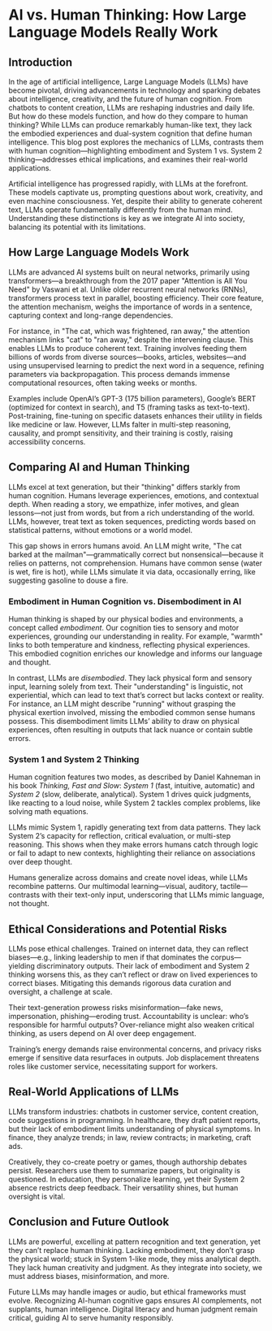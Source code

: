 # AI vs. Human Thinking: How Large Language Models Really Work

## Introduction

In the age of artificial intelligence, Large Language Models (LLMs) have become pivotal, driving advancements in technology and sparking debates about intelligence, creativity, and the future of human cognition. From chatbots to content creation, LLMs are reshaping industries and daily life. But how do these models function, and how do they compare to human thinking? While LLMs can produce remarkably human-like text, they lack the embodied experiences and dual-system cognition that define human intelligence. This blog post explores the mechanics of LLMs, contrasts them with human cognition—highlighting embodiment and System 1 vs. System 2 thinking—addresses ethical implications, and examines their real-world applications.

Artificial intelligence has progressed rapidly, with LLMs at the forefront. These models captivate us, prompting questions about work, creativity, and even machine consciousness. Yet, despite their ability to generate coherent text, LLMs operate fundamentally differently from the human mind. Understanding these distinctions is key as we integrate AI into society, balancing its potential with its limitations.

## How Large Language Models Work

LLMs are advanced AI systems built on neural networks, primarily using transformers—a breakthrough from the 2017 paper "Attention is All You Need" by Vaswani et al. Unlike older recurrent neural networks (RNNs), transformers process text in parallel, boosting efficiency. Their core feature, the attention mechanism, weighs the importance of words in a sentence, capturing context and long-range dependencies.

For instance, in "The cat, which was frightened, ran away," the attention mechanism links "cat" to "ran away," despite the intervening clause. This enables LLMs to produce coherent text. Training involves feeding them billions of words from diverse sources—books, articles, websites—and using unsupervised learning to predict the next word in a sequence, refining parameters via backpropagation. This process demands immense computational resources, often taking weeks or months.

Examples include OpenAI’s GPT-3 (175 billion parameters), Google’s BERT (optimized for context in search), and T5 (framing tasks as text-to-text). Post-training, fine-tuning on specific datasets enhances their utility in fields like medicine or law. However, LLMs falter in multi-step reasoning, causality, and prompt sensitivity, and their training is costly, raising accessibility concerns.

## Comparing AI and Human Thinking

LLMs excel at text generation, but their "thinking" differs starkly from human cognition. Humans leverage experiences, emotions, and contextual depth. When reading a story, we empathize, infer motives, and glean lessons—not just from words, but from a rich understanding of the world. LLMs, however, treat text as token sequences, predicting words based on statistical patterns, without emotions or a world model.

This gap shows in errors humans avoid. An LLM might write, "The cat barked at the mailman"—grammatically correct but nonsensical—because it relies on patterns, not comprehension. Humans have common sense (water is wet, fire is hot), while LLMs simulate it via data, occasionally erring, like suggesting gasoline to douse a fire.

### Embodiment in Human Cognition vs. Disembodiment in AI

Human thinking is shaped by our physical bodies and environments, a concept called *embodiment*. Our cognition ties to sensory and motor experiences, grounding our understanding in reality. For example, "warmth" links to both temperature and kindness, reflecting physical experiences. This embodied cognition enriches our knowledge and informs our language and thought.

In contrast, LLMs are *disembodied*. They lack physical form and sensory input, learning solely from text. Their "understanding" is linguistic, not experiential, which can lead to text that’s correct but lacks context or reality. For instance, an LLM might describe "running" without grasping the physical exertion involved, missing the embodied common sense humans possess. This disembodiment limits LLMs’ ability to draw on physical experiences, often resulting in outputs that lack nuance or contain subtle errors.

### System 1 and System 2 Thinking

Human cognition features two modes, as described by Daniel Kahneman in his book *Thinking, Fast and Slow*: *System 1* (fast, intuitive, automatic) and *System 2* (slow, deliberate, analytical). System 1 drives quick judgments, like reacting to a loud noise, while System 2 tackles complex problems, like solving math equations.

LLMs mimic System 1, rapidly generating text from data patterns. They lack System 2’s capacity for reflection, critical evaluation, or multi-step reasoning. This shows when they make errors humans catch through logic or fail to adapt to new contexts, highlighting their reliance on associations over deep thought.

Humans generalize across domains and create novel ideas, while LLMs recombine patterns. Our multimodal learning—visual, auditory, tactile—contrasts with their text-only input, underscoring that LLMs mimic language, not thought.

## Ethical Considerations and Potential Risks

LLMs pose ethical challenges. Trained on internet data, they can reflect biases—e.g., linking leadership to men if that dominates the corpus—yielding discriminatory outputs. Their lack of embodiment and System 2 thinking worsens this, as they can’t reflect or draw on lived experiences to correct biases. Mitigating this demands rigorous data curation and oversight, a challenge at scale.

Their text-generation prowess risks misinformation—fake news, impersonation, phishing—eroding trust. Accountability is unclear: who’s responsible for harmful outputs? Over-reliance might also weaken critical thinking, as users depend on AI over deep engagement.

Training’s energy demands raise environmental concerns, and privacy risks emerge if sensitive data resurfaces in outputs. Job displacement threatens roles like customer service, necessitating support for workers.

## Real-World Applications of LLMs

LLMs transform industries: chatbots in customer service, content creation, code suggestions in programming. In healthcare, they draft patient reports, but their lack of embodiment limits understanding of physical symptoms. In finance, they analyze trends; in law, review contracts; in marketing, craft ads.

Creatively, they co-create poetry or games, though authorship debates persist. Researchers use them to summarize papers, but originality is questioned. In education, they personalize learning, yet their System 2 absence restricts deep feedback. Their versatility shines, but human oversight is vital.

## Conclusion and Future Outlook

LLMs are powerful, excelling at pattern recognition and text generation, yet they can’t replace human thinking. Lacking embodiment, they don’t grasp the physical world; stuck in System 1-like mode, they miss analytical depth. They lack human creativity and judgment. As they integrate into society, we must address biases, misinformation, and more.

Future LLMs may handle images or audio, but ethical frameworks must evolve. Recognizing AI-human cognitive gaps ensures AI complements, not supplants, human intelligence. Digital literacy and human judgment remain critical, guiding AI to serve humanity responsibly.